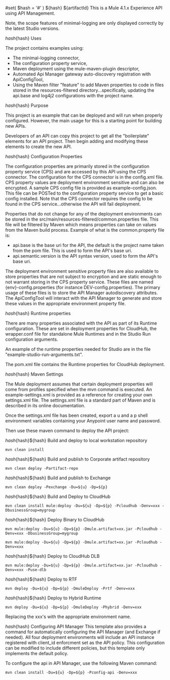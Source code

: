 #set( $hash = '#' )
${hash} ${artifactId}
This is a Mule 4.1.x Experience API using API Management. 

Note, the scope features of minimal-logging are only displayed correctly by the latest Studio versions. 

${hash}${hash} Uses

The project contains examples using:

* The minimal-logging connector, 
* The configuration property service,
* Maven deployment using the mule-maven-plugin descriptor,
* Automated Api Manager gateway auto-discovery registration with ApiConfigTool,
* Using the Maven filter "feature" to add Maven properties to code in files stored in the resources-filtered directory...specifically, updating the api.base and log4j2 configurations with the project name.

${hash}${hash} Purpose

This project is an example that can be deployed and will run when properly configured. However, the main usage for this is a starting point for building new APIs.

Developers of an API can copy this project to get all the "boilerplate" elements for an API project. Then begin adding and modifying these elements to create the new API. 

${hash}${hash} Configuration Properties

The configuration properties are primarily stored in the configuration property service (CPS) and are accessed by this API using the CPS connector. The configuration for the CPS connector is in the config.xml file. CPS property values are deployment environment sensitive and can also be encrypted. A sample CPS config file is provided as example-config.json. This file can be POSTed to the configuration property service to get a basic config installed. Note that the CPS connector requires the config to be found in the CPS service...otherwise the API will fail deployment.

Properties that do not change for any of the deployment environments can be stored in the src/main/resources-filtered/common.properties file. This file will be filtered by Maven which means properties can take on values from the Maven build process. Example of what is the common.property file is:

* api.base is the base uri for the API, the default is the project name taken from the pom file. This is used to form the API's base uri.
* api.semantic.version is the API syntax version, used to form the API's base uri.

The deployment environment sensitive property files are also available to store properties that are not subject to encryption and are static enough to not warrant storing in the CPS property service. These files are named {env}-config.properties (for instance DEV-config.properties). The primary usage of these files is to store the API Manager autodiscovery attributes. The ApiConfigTool will interact with the API Manager to generate and store these values in the appropriate environment property file.


${hash}${hash} Runtime properties

There are many properties associated with the API as part of its Runtime configuration. These are set in deployment properties for CloudHub, the wrapper.conf file for standalone Mule Runtimes and in the Studio Run configuration arguments.

An example of the runtime properties needed for Studio are in the file "example-studio-run-arguments.txt".

The pom.xml file contains the Runtime properties for CloudHub deployment.

${hash}${hash} Maven Settings

The Mule deployment assumes that certain deployment properties will come from profiles specified when the mvn command is executed. An example-settings.xml is provided as a reference for creating your own settings.xml file. The settings.xml file is a standard part of Maven and is described in its online documentation. 

Once the settings.xml file has been created, export a u and a p shell environment variables containing your Anypoint user name and password. 

Then use these maven command to deploy the API project:

${hash}${hash}${hash} Build and deploy to local workstation repository
```
mvn clean install
```

${hash}${hash}${hash} Build and publish to Corporate artifact repository
```
mvn clean deploy -Partifact-repo
```

${hash}${hash}${hash} Build and publish to Exchange
```
mvn clean deploy -Pexchange -Du=${u} -Dp=${p}
```

${hash}${hash}${hash} Build and Deploy to CloudHub
```
mvn clean install mule:deploy -Du=${u} -Dp=${p} -Pcloudhub -Denv=xxx -DbusinessGroup=mygroup
```

${hash}${hash}${hash} Deploy Binary to CloudHub
```
mvn mule:deploy -Du=${u} -Dp=${p} -Dmule.artifact=xx.jar -Pcloudhub -Denv=xxx -DbusinessGroup=mygroup
```
```
mvn mule:deploy -Du=${u} -Dp=${p} -Dmule.artifact=xx.jar -Pcloudhub -Denv=xxx 
```

${hash}${hash}${hash} Deploy to CloudHub DLB
```
mvn mule:deploy -Du=${u} -Dp=${p} -Dmule.artifact=xx.jar -Pcloudhub -Denv=xxx -Puse-dlb
```

${hash}${hash}${hash} Deploy to RTF
```
mvn deploy -Du=${u} -Dp=${p} -DmuleDeploy -Prtf -Denv=xxx
```

${hash}${hash}${hash} Deploy to Hybrid Runtime
```
mvn deploy -Du=${u} -Dp=${p} -DmuleDeploy -Phybrid -Denv=xxx
```

Replacing the xxx's with the appropriate environment name.

${hash}${hash} Configuring API Manager
This template also provides a command for automatically configuring the API Manager (and Exchange if needed). All four deployment environments will include an API instance registered with client_id enforcment set as the API policy. This configuration can be modified to include different policies, but this template only implements the default policy.

To configure the api in API Manager, use the following Maven command:

```
mvn clean install -Du=${u} -Dp=${p} -Pconfig-api -Denv=xxx
```

